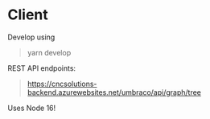 # Client

Develop using

> yarn develop

REST API endpoints:

> https://cncsolutions-backend.azurewebsites.net/umbraco/api/graph/tree

Uses Node 16!
